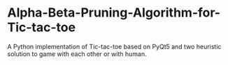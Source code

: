 # Alpha-Beta-Pruning-Algorithm-for-Tic-tac-toe
A Python implementation of Tic-tac-toe based on PyQt5 and two heuristic solution to game with each other or with human.

